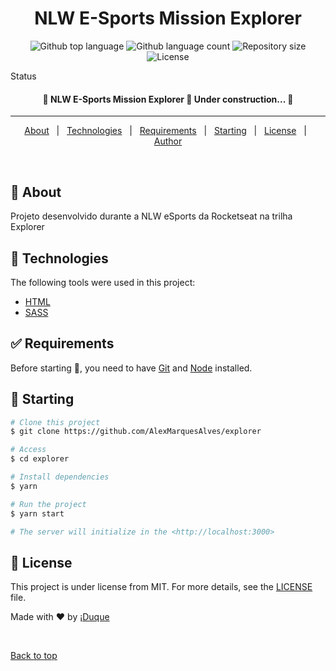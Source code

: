 #

<div align="center" id="top">
  <!-- <img src="./.github/app.gif" alt="Explorer" /> -->

&#xa0;

  <!-- <a href="https://explorer.netlify.app">Demo</a> -->
</div>

<h1 align="center">NLW E-Sports Mission Explorer</h1>

<p align="center">
  <img alt="Github top language" src="https://img.shields.io/github/languages/top/AlexMarquesAlves/nlw-e_sports-explorer?color=9A35FF">

  <img alt="Github language count" src="https://img.shields.io/github/languages/count/AlexMarquesAlves/nlw-e_sports-explorer?color=9A35FF">

  <img alt="Repository size" src="https://img.shields.io/github/repo-size/AlexMarquesAlves/nlw-e_sports-explorer?color=9A35FF">

  <img alt="License" src="https://img.shields.io/github/license/AlexMarquesAlves/nlw-e_sports-explorer?color=9A35FF">

  <!-- <img alt="Github issues" src="https://img.shields.io/github/issues/AlexMarquesAlves/nlw-e_sports-explorer?color=9A35FF" /> -->

  <!-- <img alt="Github forks" src="https://img.shields.io/github/forks/AlexMarquesAlves/nlw-e_sports-explorer?color=9A35FF" /> -->

  <!-- <img alt="Github stars" src="https://img.shields.io/github/stars/AlexMarquesAlves/nlw-e_sports-explorer?color=9A35FF" /> -->
</p>

Status

<h4 align="center">
 🚧 NLW E-Sports Mission Explorer 🚀 Under construction...  🚧
</h4>

<hr>

<p align="center">
  <a href="#dart-about">About</a> &#xa0; | &#xa0;
  <!-- <a href="#sparkles-features">Features</a> &#xa0; | &#xa0; -->
  <a href="#rocket-technologies">Technologies</a> &#xa0; | &#xa0;
  <a href="#white_check_mark-requirements">Requirements</a> &#xa0; | &#xa0;
  <a href="#checkered_flag-starting">Starting</a> &#xa0; | &#xa0;
  <a href="#memo-license">License</a> &#xa0; | &#xa0;
  <a href="https://github.com/AlexMarquesAlves" target="_blank">Author</a>
</p>

<br>

## :dart: About

Projeto desenvolvido durante a NLW eSports da Rocketseat na trilha Explorer

<!-- ## :sparkles: Features

:heavy_check_mark: Feature 1;\
:heavy_check_mark: Feature 2;\
:heavy_check_mark: Feature 3; -->

## :rocket: Technologies

The following tools were used in this project:

- [HTML](https://developer.mozilla.org/pt-BR/docs/Web/HTML)
- [SASS](https://sass-lang.com/)
<!-- - [TypeScript](https://www.typescriptlang.org/) -->

## :white_check_mark: Requirements

Before starting :checkered_flag:, you need to have [Git](https://git-scm.com) and [Node](https://nodejs.org/en/) installed.

## :checkered_flag: Starting

```bash
# Clone this project
$ git clone https://github.com/AlexMarquesAlves/explorer

# Access
$ cd explorer

# Install dependencies
$ yarn

# Run the project
$ yarn start

# The server will initialize in the <http://localhost:3000>
```

## :memo: License

This project is under license from MIT. For more details, see the [LICENSE](LICENSE.md) file.

Made with :heart: by <a href="https://github.com/AlexMarquesAlves" target="_blank">¡Duque</a>

&#xa0;

<a href="#top">Back to top</a>

